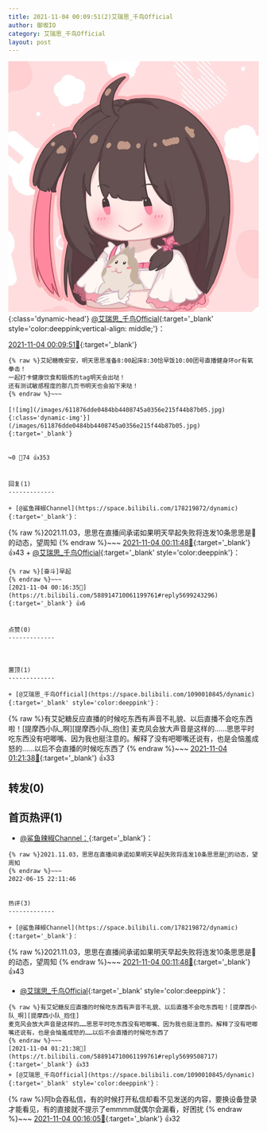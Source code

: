 ```yaml
---
title: 2021-11-04 00:09:51(2)艾瑞思_千鸟Official
author: 御坂IO
category: 艾瑞思_千鸟Official
layout: post
---
```


![img](/images/7e08840c56f251de28bdf766b647bd5fe9a5d50a.jpg){:class='dynamic-head'}
[@艾瑞思_千鸟Official](https://space.bilibili.com/1090010845/dynamic){:target='_blank' style='color:deeppink;vertical-align: middle;'}：

[2021-11-04 00:09:51🔗](https://t.bilibili.com/588914710061199761){:target='_blank'}

~~~
{% raw %}艾妃糖晚安安，明天思思准备8:00起床8:30恰早饭10:00团号直播健身环or有氧拳击！
一起打卡健康饮食和锻炼的tag明天会出哒！
还有测试敏感程度的那几页书明天也会拍下来哒！
{% endraw %}~~~

[![img](/images/611876dde0484bb4408745a0356e215f44b87b05.jpg){:class='dynamic-img'}](/images/611876dde0484bb4408745a0356e215f44b87b05.jpg){:target='_blank'}


↪️0 💬74 👍353


回复(1)
-------------

+ [@鲨鱼辣椒Channel](https://space.bilibili.com/178219872/dynamic){:target='_blank'}：
~~~
{% raw %}2021.11.03，思思在直播间承诺如果明天早起失败将连发10条思思是🐽的动态，望周知
{% endraw %}~~~
[2021-11-04 00:11:48🔗](https://t.bilibili.com/588914710061199761#reply5699214875){:target='_blank'} 👍43
    + [@艾瑞思_千鸟Official](https://space.bilibili.com/1090010845/dynamic){:target='_blank' style='color:deeppink'}：
~~~
{% raw %}[奋斗]早起
{% endraw %}~~~
[2021-11-04 00:16:35🔗](https://t.bilibili.com/588914710061199761#reply5699243296){:target='_blank'} 👍6


点赞(0)
-------------



置顶(1)
-------------

+ [@艾瑞思_千鸟Official](https://space.bilibili.com/1090010845/dynamic){:target='_blank' style='color:deeppink'}：
~~~
{% raw %}有艾妃糖反应直播的时候吃东西有声音不礼貌、以后直播不会吃东西啦！[提摩西小队_啊][提摩西小队_抱住]
麦克风会放大声音是这样的……思思平时吃东西没有吧唧嘴、因为我也挺注意的。解释了没有吧唧嘴还说有，也是会恼羞成怒的……以后不会直播的时候吃东西了
{% endraw %}~~~
[2021-11-04 01:21:38🔗](https://t.bilibili.com/588914710061199761#reply5699508717){:target='_blank'} 👍33


转发(0)
-------------



首页热评(1)
-------------

+ [@鲨鱼辣椒Channel：](https://space.bilibili.com/178219872/dynamic){:target='_blank'}：
~~~
{% raw %}2021.11.03，思思在直播间承诺如果明天早起失败将连发10条思思是🐽的动态，望周知
{% endraw %}~~~
2022-06-15 22:11:46


热评(3)
-------------

+ [@鲨鱼辣椒Channel](https://space.bilibili.com/178219872/dynamic){:target='_blank'}：
~~~
{% raw %}2021.11.03，思思在直播间承诺如果明天早起失败将连发10条思思是🐽的动态，望周知
{% endraw %}~~~
[2021-11-04 00:11:48🔗](https://t.bilibili.com/588914710061199761#reply5699214875){:target='_blank'} 👍43
+ [@艾瑞思_千鸟Official](https://space.bilibili.com/1090010845/dynamic){:target='_blank' style='color:deeppink'}：
~~~
{% raw %}有艾妃糖反应直播的时候吃东西有声音不礼貌、以后直播不会吃东西啦！[提摩西小队_啊][提摩西小队_抱住]
麦克风会放大声音是这样的……思思平时吃东西没有吧唧嘴、因为我也挺注意的。解释了没有吧唧嘴还说有，也是会恼羞成怒的……以后不会直播的时候吃东西了
{% endraw %}~~~
[2021-11-04 01:21:38🔗](https://t.bilibili.com/588914710061199761#reply5699508717){:target='_blank'} 👍33
+ [@艾瑞思_千鸟Official](https://space.bilibili.com/1090010845/dynamic){:target='_blank' style='color:deeppink'}：
~~~
{% raw %}阿b会吞私信，有的时候打开私信却看不见发送的内容，要换设备登录才能看见，有的直接就不提示了emmmm就偶尔会漏看，好困扰
{% endraw %}~~~
[2021-11-04 00:16:05🔗](https://t.bilibili.com/588914710061199761#reply5699242385){:target='_blank'} 👍32


